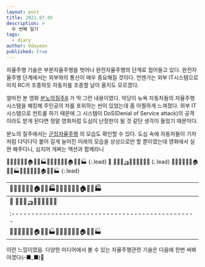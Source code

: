 ```yaml
---
layout: post
title: 2021.07.05
description: >
  두 번째 일기
tags:
  - diary
author: Udayeon
published: true
---
```


자율주행 기술은 부분자율주행을 벗어나 완전자율주행의 단계로 접어들고 있다. 
완전자율주행 단계에서는 외부와의 통신이 매우 중요해질 것이다. 
언젠가는 외부 IT시스템으로 마치 RC카 조종하듯 자동차를 조종할 날이 올지도 모르겠다.

얼마전 본 영화 [분노의질주8](https://movie.naver.com/movie/bi/mi/basic.nhn?code=140731) 가 딱 그런 내용이였다. 
악당이 뉴욕 자동차들의 자율주행 시스템을 해킹해 주인공의 차를 포위하는 씬이 있었는데 좀 아찔하게 느껴졌다.
외부 IT시스템으로 컨트롤 하기 때문에 그 시스템이 DoS(Denial of Service attack)의 공격이라도 받게 된다면 정말
영화처럼 도심이 난장판이 될 것 같단 생각이 들었기 때문이다. 

분노의 질주에서는 [군집자율주행](https://udayeon.github.io/2021/07/05/About-AV/#history-of-autonomous-vehicle) 의 모습도 확인할 수 있다.
도심 속에 자동차들이 기차처럼 다닥다닥 붙어 길게 늘어진 미래의 모습을 상상으로만 할 뿐이였는데 영화에서 실현 해주다니, 심지어 개쩌는 액션과 함께라니


🏨🎄🏩🏢🏪🎄🏠🏡⛪🏭🏨🎄🏩🏢🏪🎄🏠🏡⛪🏭
{:.lead}
        🚗      🚗🚓🚕🛺🚙🚌🚌🚐🚎🚛
{:.lead}
🏨🎄🏩🏢🏪🎄🏠🏡⛪🏭🏨🎄🏩🏢🏪🎄🏠🏡⛪🏭
{:.lead}


|🏨🎄🏩🏢🏪🎄🏠🏡⛪🏭🏨🎄🏩🏢🏪🎄🏠🏡⛪🏭|
|:-----------------------------------------------|
|        🚗     🚗🚓🚕🛺🚙🚌🚌🚐🚎🚛       |
|:-----------------------------------------------|
|🏨🎄🏩🏢🏪🎄🏠🏡⛪🏭🏨🎄🏩🏢🏪🎄🏠🏡⛪🏭|

이런 느낌이였음.
다양한 미디어에서 볼 수 있는 자율주행관련 기술은 다음에 한번 써봐야겠다(⌐■_■)🚗
